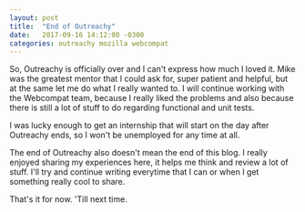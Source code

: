 ```yaml
---
layout: post
title:  "End of Outreachy"
date:   2017-09-16 14:12:00 -0300
categories: outreachy mozilla webcompat
---
```


So, Outreachy is officially over and I can't express how much I loved it. Mike was the greatest mentor that I could ask for, super patient and helpful, but at the same let me do what I really wanted to. I will continue working with the Webcompat team, because I really liked the problems and also because there is still a lot of stuff to do regarding functional and unit tests.

I was lucky enough to get an internship that will start on the day after Outreachy ends, so I won't be unemployed for any time at all.

The end of Outreachy also doesn't mean the end of this blog. I really enjoyed sharing my experiences here, it helps me think and review a lot of stuff. I'll try and continue writing everytime that I can or when I get something really cool to share.

That's it for now. 'Till next time.
